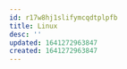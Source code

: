 ```yaml
---
id: r17w8hj1slifymcqdtplpfb
title: Linux
desc: ''
updated: 1641272963847
created: 1641272963847
---
```



